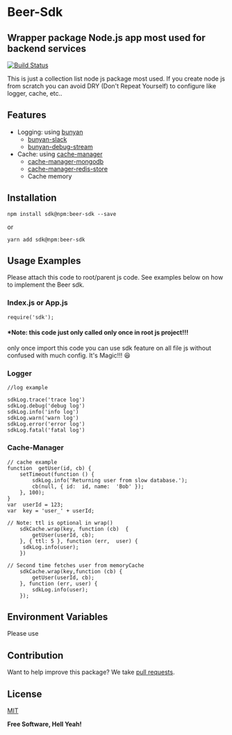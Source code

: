 
# Beer-Sdk
## Wrapper package Node.js app most used for backend services

[![Build Status](https://travis-ci.org/joemccann/dillinger.svg?branch=master)](https://travis-ci.org/joemccann/dillinger)

This is just a collection list node js package most used. If you create node js from scratch you can avoid DRY (Don't Repeat Yourself) to configure like logger, cache, etc..

## Features

 - Logging: using [bunyan](https://www.npmjs.com/package/bunyan)
	 - [bunyan-slack](https://www.npmjs.com/package/bunyan-slack)
	 - [bunyan-debug-stream](https://www.npmjs.com/package/bunyan-debug-stream)
 - Cache: using [cache-manager](https://www.npmjs.com/package/cache-manager)
	 - [cache-manager-mongodb](https://www.npmjs.com/package/cache-manager-mongodb)
	 - [cache-manager-redis-store](https://www.npmjs.com/package/cache-manager-redis-store)
	 - Cache memory

## Installation

    npm install sdk@npm:beer-sdk --save
or

    yarn add sdk@npm:beer-sdk

## Usage Examples
Please attach this code to root/parent js code.
See examples below on how to implement the Beer sdk.

### Index.js or App.js
    require('sdk');
#### *Note: this code just only called only once in root js project!!!

only once import this code you can use sdk feature on all file js without confused with much config. It's Magic!!! :laughing:

### Logger
    //log example
    
    sdkLog.trace('trace log')
    sdkLog.debug('debug log')
    sdkLog.info('info log')
    sdkLog.warn('warn log')
    sdkLog.error('error log')
    sdkLog.fatal('fatal log')
  

### Cache-Manager
    // cache example
    function  getUser(id, cb) {
	    setTimeout(function () {
			sdkLog.info('Returning user from slow database.');
			cb(null, { id:  id, name:  'Bob' });
		}, 100);
	}   
	var  userId = 123;
	var  key = 'user_' + userId;

	// Note: ttl is optional in wrap()
		sdkCache.wrap(key, function (cb)  {
			getUser(userId, cb);
		}, { ttl: 5 }, function (err,  user) {
		 sdkLog.info(user);
		})
		
	// Second time fetches user from memoryCache 
		sdkCache.wrap(key,function (cb) {
			getUser(userId, cb);
		}, function (err, user) {
			sdkLog.info(user);
		});
		 
## Environment Variables
Please use 

## Contribution

Want to help improve this package? We take  [pull requests](https://github.com/hunandika/beer-sdk/pulls).


## License

[MIT](LICENSE)

**Free Software, Hell Yeah!**

